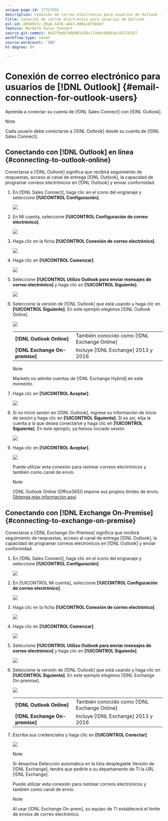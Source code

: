 ```yaml
---
unique-page-id: 17727591
description: Conexión de correo electrónico para usuarios de Outlook - Documentos de Marketo - Documentación del producto
title: Conexión de correo electrónico para usuarios de Outlook
exl-id: e694915c-39a6-4476-a643-080acb758de7
feature: Marketo Sales Connect
source-git-commit: 0d37fbdb7d08901458c1744dc68893e155176327
workflow-type: tm+mt
source-wordcount: '305'
ht-degree: 0%

---
```


# Conexión de correo electrónico para usuarios de [!DNL Outlook] {#email-connection-for-outlook-users}

Aprenda a conectar su cuenta de [!DNL Sales Connect] con [!DNL Outlook].

>[!NOTE]
>
>Cada usuario debe conectarse a [!DNL Outlook] desde su cuenta de [!DNL Sales Connect].

## Conectando con [!DNL Outlook] en línea {#connecting-to-outlook-online}

Conectarse a [!DNL Outlook] significa que recibirá seguimiento de respuestas, acceso al canal de entrega [!DNL Outlook], la capacidad de programar correos electrónicos en [!DNL Outlook] y enviar conformidad.

1. En [!DNL Sales Connect], haga clic en el icono del engranaje y seleccione **[!UICONTROL Configuración]**.

   ![](assets/one.png)

1. En Mi cuenta, seleccione **[!UICONTROL Configuración de correo electrónico]**.

   ![](assets/two.png)

1. Haga clic en la ficha **[!UICONTROL Conexión de correo electrónico]**.

   ![](assets/three.png)

1. Haga clic en **[!UICONTROL Comenzar]**.

   ![](assets/four.png)

1. Seleccione **[!UICONTROL Utilizo Outlook para enviar mensajes de correo electrónico]** y haga clic en **[!UICONTROL Siguiente]**.

   ![](assets/five-a.png)

1. Seleccione la versión de [!DNL Outlook] que está usando y haga clic en **[!UICONTROL Siguiente]**. En este ejemplo elegimos [!DNL Outlook Online].

   ![](assets/six-a.png)

   <table> 
    <tbody>
     <tr>
      <td><strong>[!DNL Outlook Online]</strong></td> 
      <td>También conocido como [!DNL Exchange Online]</td> 
     </tr>
     <tr>
      <td><strong>[!DNL Exchange On-premise]</strong></td> 
      <td>Incluye [!DNL Exchange] 2013 y 2016</td> 
     </tr>
    </tbody>
   </table>

   >[!NOTE]
   >
   >Marketo no admite cuentas de [!DNL Exchange Hybrid] en este momento.

1. Haga clic en **[!UICONTROL Aceptar]**.

   ![](assets/seven-a.png)

1. Si no inició sesión en [!DNL Outlook], ingrese su información de inicio de sesión y haga clic en **[!UICONTROL Siguiente]**. Si es así, elija la cuenta a la que desea conectarse y haga clic en **[!UICONTROL Siguiente]**. En este ejemplo, ya hemos iniciado sesión.

   ![](assets/eight-a.png)

1. Haga clic en **[!UICONTROL Aceptar]**.

   ![](assets/nine-a.png)

   Puede utilizar esta conexión para rastrear correos electrónicos y también como canal de envío.

   >[!NOTE]
   >
   >[!DNL Outlook Online (Office365)] impone sus propios límites de envío. [Obtenga más información aquí](/help/marketo/product-docs/marketo-sales-connect/email/email-delivery/email-connection-throttling.md#email-provider-limits).

## Conectando con [!DNL Exchange On-Premise] {#connecting-to-exchange-on-premise}

Conectarse a [!DNL Exchange On-Premise] significa que recibirá seguimiento de respuestas, acceso al canal de entrega [!DNL Outlook], la capacidad de programar correos electrónicos en [!DNL Outlook] y enviar conformidad.

1. En [!DNL Sales Connect], haga clic en el icono del engranaje y seleccione **[!UICONTROL Configuración]**.

   ![](assets/one.png)

1. En [!UICONTROL Mi cuenta], seleccione **[!UICONTROL Configuración de correo electrónico]**.

   ![](assets/two.png)

1. Haga clic en la ficha **[!UICONTROL Conexión de correo electrónico]**.

   ![](assets/three.png)

1. Haga clic en **[!UICONTROL Comenzar]**.

   ![](assets/four.png)

1. Seleccione **[!UICONTROL Utilizo Outlook para enviar mensajes de correo electrónico]** y haga clic en **[!UICONTROL Siguiente]**.

   ![](assets/five-a.png)

1. Seleccione la versión de [!DNL Outlook] que está usando y haga clic en **[!UICONTROL Siguiente]**. En este ejemplo elegimos [!DNL Exchange On-premise].

   ![](assets/six-b.png)

   <table> 
    <tbody>
     <tr>
      <td><strong>[!DNL Outlook Online]</strong></td> 
      <td>También conocido como [!DNL Exchange Online]</td> 
     </tr>
     <tr>
      <td><strong>[!DNL Exchange On-premise]</strong></td> 
      <td>Incluye [!DNL Exchange] 2013 y 2016</td> 
     </tr>
    </tbody>
   </table>

1. Escriba sus credenciales y haga clic en **[!UICONTROL Conectar]**.

   ![](assets/seven-b.png)

   >[!NOTE]
   >
   >Si desactiva Detección automática en la lista desplegable Versión de [!DNL Exchange], tendrá que pedirle a su departamento de TI la URL [!DNL Exchange].

   Puede utilizar esta conexión para rastrear correos electrónicos y también como canal de envío.

   >[!NOTE]
   >
   >Al usar [!DNL Exchange On-prem], su equipo de TI establecerá el límite de envíos de correo electrónico.
